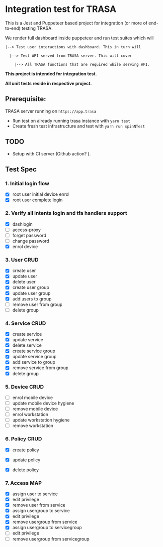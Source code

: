 # Integration test for TRASA



This is a Jest and Puppeteer based project for integration (or more of end-to-end) testing TRASA.

We render full dashboard inside puppeteer and run test suites which will 

```
|--> Test user interactions with dashboard. This in turn will

  |--> Test API served from TRASA server. This will cover

    |--> All TRASA functions that are required while serving API.
```

**This project is intended for integration test.** 

**All unit tests reside in respective project.**


## Prerequisite:

TRASA server running on `https://app.trasa`
- Run test on already running trasa instance with `yarn test`
- Create fresh test infrastructure and test with `yarn run spinNTest`

## TODO

- Setup with CI server (Github action? ).


## Test Spec

### 1. Initial login flow

- [x] root user initial device enrol
- [x] root user complete login

### 2. Verify all intents login and tfa handlers support

- [x] dashlogin
- [ ] access-proxy
- [ ] forget password
- [ ] change password
- [x] enrol device

### 3. User CRUD

- [x] create user  
- [x] update user
- [x] delete user
- [x] create user group
- [x] update user group
- [x] add users to group
- [ ] remove user from group
- [ ] delete group

### 4. Service CRUD

- [x] create service
- [x] update service
- [x] delete service
- [x] create service group
- [x] update service group
- [x] add service to group
- [x] remove service from group
- [x] delete group

### 5. Device CRUD

- [ ] enrol mobile device
- [ ] update mobile device hygiene
- [ ] remove mobile device
- [ ] enrol workstation 
- [ ] update workstation hygiene
- [ ] remove workstation

### 6. Policy CRUD

- [x] create policy
- [x] update policy
- [x] delete policy


### 7. Access MAP

- [x] assign user to service
- [x] edit privilege
- [X] remove user from service
- [x] assign usergroup to service
- [x] edit privilege
- [x] remove usergroup from service
- [x] assign usergroup to servicegroup
- [ ] edit privilege
- [ ] remove usergroup from servicegroup
